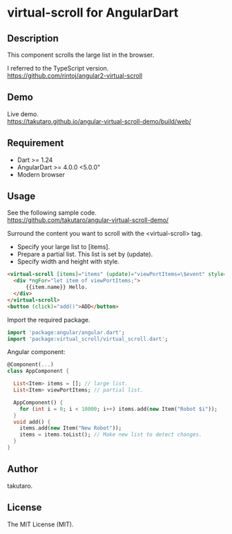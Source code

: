 virtual-scroll for AngularDart
==============================


## Description

This component scrolls the large list in the browser.

I referred to the TypeScript version.<br>
https://github.com/rintoj/angular2-virtual-scroll

## Demo

Live demo.<br>
https://takutaro.github.io/angular-virtual-scroll-demo/build/web/

## Requirement

* Dart >= 1.24
* AngularDart >= 4.0.0 <5.0.0"
* Modern browser

## Usage

See the following sample code.<br>
https://github.com/takutaro/angular-virtual-scroll-demo/

Surround the content you want to scroll with the \<virtual-scroll\> tag.
* Specify your large list to [items].
* Prepare a partial list. This list is set by (update).
* Specify width and height with style.

```html
<virtual-scroll [items]="items" (update)="viewPortItems=\$event" style="width:auto; height:75vh;">
  <div *ngFor="let item of viewPortItems;">
      {{item.name}} Hello.
  </div>
</virtual-scroll>
<button (click)="add()">ADD</button>
```
Import the required package.

```Dart
import 'package:angular/angular.dart';
import 'package:virtual_scroll/virtual_scroll.dart';
```

Angular component:

```Dart
@Component(...)
class AppComponent {

  List<Item> items = []; // large list.
  List<Item> viewPortItems; // partial list.

  AppComponent() {
    for (int i = 0; i < 10000; i++) items.add(new Item("Robot $i"));
  }
  void add() {
    items.add(new Item("New Robot"));
    items = items.toList(); // Make new list to detect changes.
  }
}
```

## Author

takutaro.

## License

The MIT License (MIT).
